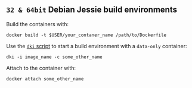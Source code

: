 `32 & 64bit` Debian Jessie build environments
---
Build the containers with:

`docker build -t $USER/your_contaner_name /path/to/Dockerfile`

Use the [`dki` script](https://github.com/itoffshore/debian-scripts/blob/master/docker/dki) to start a build environment with a `data-only` container:

`dki -i image_name -c some_other_name`

Attach to the container with:

`docker attach some_other_name`

